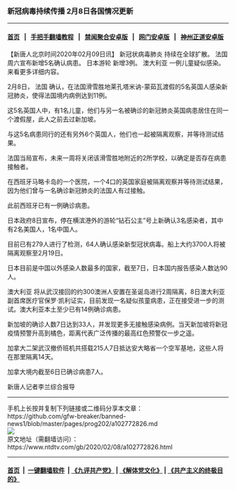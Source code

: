 ### 新冠病毒持续传播 2月8日各国情况更新
------------------------

#### [首页](https://github.com/gfw-breaker/banned-news1/blob/master/README.md) &nbsp;&nbsp;|&nbsp;&nbsp; [手把手翻墙教程](https://github.com/gfw-breaker/guides/wiki) &nbsp;&nbsp;|&nbsp;&nbsp; [禁闻聚合安卓版](https://github.com/gfw-breaker/bn-android) &nbsp;&nbsp;|&nbsp;&nbsp; [网门安卓版](https://github.com/oGate2/oGate) &nbsp;&nbsp;|&nbsp;&nbsp; [神州正道安卓版](https://github.com/SzzdOgate/update) 



<div><div class="post_content" itemprop="articleBody">
 <p>
  【新唐人北京时间2020年02月09日讯】
  <ok href="https://www.ntdtv.com/gb/新冠状病毒肺炎.htm">
   新冠状病毒肺炎
  </ok>
  持续在全球扩散。
  <ok href="https://www.ntdtv.com/gb/法国.htm">
   法国
  </ok>
  周六宣布新增5名确认病患。
  <ok href="https://www.ntdtv.com/gb/日本游轮.htm">
   日本游轮
  </ok>
  新增3例。
  <ok href="https://www.ntdtv.com/gb/澳大利亚.htm">
   澳大利亚
  </ok>
  一例儿童疑似感染。来看更多详细内容。
 </p>
 <p>
  2月8日，
  <ok href="https://www.ntdtv.com/gb/法国.htm">
   法国
  </ok>
  确认，在法国滑雪胜地莱孔塔米讷-蒙茹瓦渡假的5名英国人感染新冠肺炎，使得法国境内病例达到11例。
 </p>
 <p>
  这5名英国人中，有1名儿童，他们与另一名被确诊的新冠肺炎英国病患居住在同一个渡假屋，此人之前去过新加坡。
 </p>
 <p>
  与这5名病患同行的还有另外6个英国人，他们也一起被隔离观察，并等待测试结果。
 </p>
 <p>
  法国当局宣布，未来一周将关闭该滑雪胜地附近的2所学校，以确定是否存在病患接触者。
 </p>
 <p>
  在西班牙马略卡岛的一个医院，一个4口的英国家庭被隔离观察并等待测试结果，因为他们曾与一名确诊新冠肺炎的法国人有过接触。
 </p>
 <p>
  此前西班牙已有一例确诊病患。
 </p>
 <p>
  日本政府8日宣布，停在横滨港外的游轮“钻石公主”号上新确认3名感染者，其中有2名美国人，1名中国人。
 </p>
 <p>
  目前已有279人进行了检测，64人确认感染新型冠状病毒。船上大约3700人将被隔离观察至2月19日。
 </p>
 <p>
  日本目前是中国以外感染人数最多的国家，截至7日，日本国内报告感染人数达90人。
 </p>
 <p>
  <ok href="https://www.ntdtv.com/gb/澳大利亚.htm">
   澳大利亚
  </ok>
  将从武汉接回的约300澳洲人安置在圣诞岛进行2周隔离，8日澳大利亚副首席医疗官保罗·凯利证实，目前发现一名疑似孩童病患，正在接受进一步的测试。澳大利亚本土至少已有14例确诊病患。
 </p>
 <p>
  新加坡的确诊人数7日达到33人，并发现更多无接触感染病例。当天新加坡将新冠疫情预警升高到橘色，距离代表广泛传播的最高红色预警仅一步之遥。
 </p>
 <p>
  加拿大二架武汉撤侨班机共搭载215人7日抵达安大略省一个空军基地，这些人将在那里隔离14天。
 </p>
 <p>
  加拿大境内截至6日已确诊病患7人。
 </p>
 <p>
  新唐人记者李兰综合报导
 </p>
 <div class="single_ad">
 </div>
</div>
</div>
<hr/>
手机上长按并复制下列链接或二维码分享本文章：<br/>
https://github.com/gfw-breaker/banned-news1/blob/master/pages/prog202/a102772826.md <br/>
<a href='https://github.com/gfw-breaker/banned-news1/blob/master/pages/prog202/a102772826.md'><img src='https://github.com/gfw-breaker/banned-news1/blob/master/pages/prog202/a102772826.md.png'/></a> <br/>
原文地址（需翻墙访问）：https://www.ntdtv.com/gb/2020/02/08/a102772826.html


------------------------
#### [首页](https://github.com/gfw-breaker/banned-news1/blob/master/README.md) &nbsp;|&nbsp; [一键翻墙软件](https://github.com/gfw-breaker/nogfw/blob/master/README.md) &nbsp;| [《九评共产党》](https://github.com/gfw-breaker/9ping.md/blob/master/README.md#九评之一评共产党是什么) | [《解体党文化》](https://github.com/gfw-breaker/jtdwh.md/blob/master/README.md) | [《共产主义的终极目的》](https://github.com/gfw-breaker/gczydzjmd.md/blob/master/README.md)


<img src='http://gfw-breaker.win/banned-news/pages/prog202/a102772826.md' width='0px' height='0px'/>